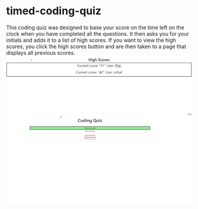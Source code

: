 # timed-coding-quiz
This coding quiz was designed to base your score on the time left on the clock when you have completed all the questions.  It then asks you for your initials and adds it to a list of high scores. If you want to view the high scores, you click the high scores button and are then taken to a page that displays all previous scores.
<img src="assets/quizpage.png"/>
<img src="assets/highscores.png"/>